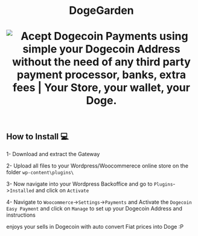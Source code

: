 <h1 align="center">
DogeGarden
<br><br>
<img src="https://dogegarden.io/img/woocommerce.png" alt="Acept Dogecoin Payments using simple your Dogecoin Address without the need of any third party payment processor, banks, extra fees | Your Store, your wallet, your Doge."/>
<br><br>
</h1>

## How to Install 💻

1- Download and extract the Gateway

2- Upload all files to your Wordpress/Woocommerece online store on the folder ```wp-content\plugins\```

3- Now navigate into your Wordpress Backoffice and go to ```Plugins```->```Installed``` and click on ```Activate```

4- Navigate to ```Woocommerce```->```Settings```->```Payments``` and Activate the ```Dogecoin Easy Payment``` and click on ```Manage``` to set up your Dogecoin Address and instructions

enjoys your sells in Dogecoin with auto convert Fiat prices into Doge :P
